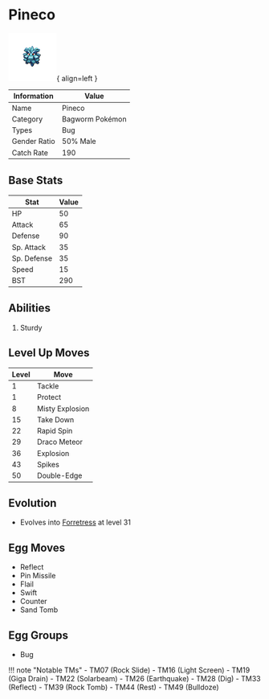 # Pineco

![Pineco](../images/pokemon/204.png){ align=left }

| Information | Value |
|------------|--------|
| Name | Pineco |
| Category | Bagworm Pokémon |
| Types | Bug |
| Gender Ratio | 50% Male |
| Catch Rate | 190 |

## Base Stats

| Stat | Value |
|------|-------|
| HP | 50 |
| Attack | 65 |
| Defense | 90 |
| Sp. Attack | 35 |
| Sp. Defense | 35 |
| Speed | 15 |
| BST | 290 |

## Abilities
1. Sturdy

## Level Up Moves
| Level | Move |
|-------|------|
| 1 | Tackle |
| 1 | Protect |
| 8 | Misty Explosion |
| 15 | Take Down |
| 22 | Rapid Spin |
| 29 | Draco Meteor |
| 36 | Explosion |
| 43 | Spikes |
| 50 | Double-Edge |

## Evolution
- Evolves into [Forretress](205-forretress.md) at level 31

## Egg Moves
- Reflect
- Pin Missile
- Flail
- Swift
- Counter
- Sand Tomb

## Egg Groups
- Bug

!!! note "Notable TMs"
    - TM07 (Rock Slide)
    - TM16 (Light Screen)
    - TM19 (Giga Drain)
    - TM22 (Solarbeam)
    - TM26 (Earthquake)
    - TM28 (Dig)
    - TM33 (Reflect)
    - TM39 (Rock Tomb)
    - TM44 (Rest)
    - TM49 (Bulldoze)

